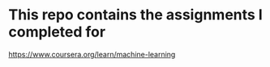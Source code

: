 # This repo contains the assignments I completed for
https://www.coursera.org/learn/machine-learning